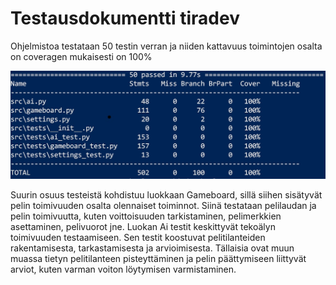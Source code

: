# Testausdokumentti tiradev

Ohjelmistoa testataan 50 testin verran ja niiden kattavuus toimintojen osalta on coveragen mukaisesti on 100%

<p align="center">
  <img src="tiradev_testaus.jpg" width="700" alt="testaus">
</p>

Suurin osuus testeistä kohdistuu luokkaan Gameboard, sillä siihen sisätyvät pelin toimivuuden osalta olennaiset toiminnot. 
Siinä testataan pelilaudan ja pelin toimivuutta, kuten voittoisuuden tarkistaminen, pelimerkkien asettaminen, pelivuorot jne. 
Luokan Ai testit keskittyvät tekoälyn toimivuuden testaamiseen. Sen testit koostuvat pelitilanteiden rakentamisesta, tarkastamisesta ja arvioimisesta. 
Tällaisia ovat muun muassa tietyn pelitilanteen pisteyttäminen ja pelin päättymiseen liittyvät arviot, kuten varman voiton löytymisen varmistaminen. 
